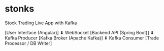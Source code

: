 # stonks
 Stock Trading Live App with Kafka


[User Interface (Angular)]
        ⬇ WebSocket
[Backend API (Spring Boot)]
        ⬇ Kafka Producer
[Kafka Broker (Apache Kafka)]
        ⬇ Kafka Consumer
[Trade Processor / DB Writer]

